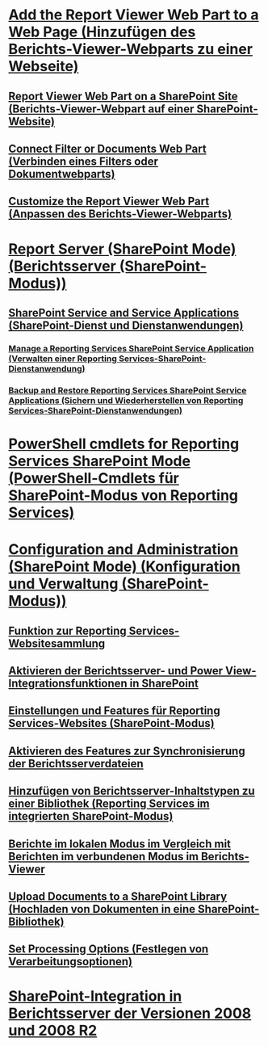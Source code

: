 # [Add the Report Viewer Web Part to a Web Page (Hinzufügen des Berichts-Viewer-Webparts zu einer Webseite)](add-reporting-services-content-types-to-a-sharepoint-library.md)
## [Report Viewer Web Part on a SharePoint Site (Berichts-Viewer-Webpart auf einer SharePoint-Website)](../report-viewer-web-part-on-a-sharepoint-site.md)
## [Connect Filter or Documents Web Part (Verbinden eines Filters oder Dokumentwebparts)](../connect-filter-or-documents-web-part-reporting-services-sharepoint-integrated-mode.md)
## [Customize the Report Viewer Web Part (Anpassen des Berichts-Viewer-Webparts)](../customize-the-report-viewer-web-part.md)
# [Report Server (SharePoint Mode) (Berichtsserver (SharePoint-Modus))](../reporting-services-report-server-sharepoint-mode.md)
## [SharePoint Service and Service Applications (SharePoint-Dienst und Dienstanwendungen)](../reporting-services-sharepoint-service-and-service-applications.md)
### [Manage a Reporting Services SharePoint Service Application (Verwalten einer Reporting Services-SharePoint-Dienstanwendung)](../manage-a-reporting-services-sharepoint-service-application.md)
### [Backup and Restore Reporting Services SharePoint Service Applications (Sichern und Wiederherstellen von Reporting Services-SharePoint-Dienstanwendungen)](../backup-and-restore-reporting-services-sharepoint-service-applications.md)
# [PowerShell cmdlets for Reporting Services SharePoint Mode (PowerShell-Cmdlets für SharePoint-Modus von Reporting Services)](../powershell-cmdlets-for-reporting-services-sharepoint-mode.md)
# [Configuration and Administration (SharePoint Mode) (Konfiguration und Verwaltung (SharePoint-Modus))](../configure-administer-report-server-reporting-services-sharepoint-mode.md)
## [Funktion zur Reporting Services-Websitesammlung](../reporting-services-site-collection-features.md)
## [Aktivieren der Berichtsserver- und Power View-Integrationsfunktionen in SharePoint](../activate-the-report-server-and-power-view-integration-features-in-sharepoint.md)
## [Einstellungen und Features für Reporting Services-Websites (SharePoint-Modus)](../reporting-services-site-settings-and-site-features-sharepoint-mode.md)
## [Aktivieren des Features zur Synchronisierung der Berichtsserverdateien](../activate-report-server-file-sync-feature-sharepoint-central-administration.md)
## [Hinzufügen von Berichtsserver-Inhaltstypen zu einer Bibliothek (Reporting Services im integrierten SharePoint-Modus)](../add-reporting-services-content-types-to-a-sharepoint-library.md)
## [Berichte im lokalen Modus im Vergleich mit Berichten im verbundenen Modus im Berichts-Viewer](../local-vs-connected-mode-report-viewer-reporting-services-sharepoint-mode.md)
## [Upload Documents to a SharePoint Library (Hochladen von Dokumenten in eine SharePoint-Bibliothek)](../upload-documents-to-a-sharepoint-library-reporting-services-in-sharepoint-mode.md)
## [Set Processing Options (Festlegen von Verarbeitungsoptionen)](../set-processing-options-reporting-services-in-sharepoint-integrated-mode.md)
# [SharePoint-Integration in Berichtsserver der Versionen 2008 und 2008 R2](../sharepoint-integration-with-2008-and-2008-r2-report-servers.md)
